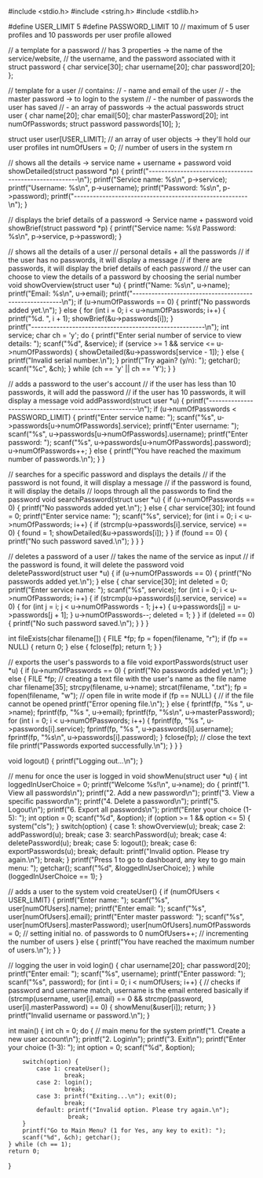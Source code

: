 #include <stdio.h>
#include <string.h>
#include <stdlib.h>

#define USER_LIMIT 5
#define PASSWORD_LIMIT 10
// maximum of 5 user profiles and 10 passwords per user profile allowed

// a template for a password
// has 3 properties -> the name of the service/website,
// the username, and the password associated with it
struct password {
    char service[30];
    char username[20];
    char password[20];
};

// template for a user
// contains:
// - name and email of the user
// - the master password -> to login to the system
// - the number of passwords the user has saved
// - an array of passwords -> the actual passwords
struct user {
    char name[20];
    char email[50];
    char masterPassword[20];
    int numOfPasswords;
    struct password passwords[10];
};

struct user user[USER_LIMIT]; // an array of user objects -> they'll hold our user profiles
int numOfUsers = 0; // number of users in the system rn

// shows all the details -> service name + username + password
void showDetailed(struct password *p) {
    printf("-------------------------------------------------------\n");
    printf("Service name: %s\n", p->service);
    printf("Username: %s\n", p->username);
    printf("Password: %s\n", p->password);
    printf("-------------------------------------------------------\n");
}

// displays the brief details of a password -> Service name + password
void showBrief(struct password *p) {
    printf("Service name: %s\t Password: %s\n", p->service, p->password);
}

// shows all the details of a user
// personal details + all the passwords
// if the user has no passwords, it will display a message
// if there are passwords, it will display the brief details of each password
// the user can choose to view the details of a password by choosing the serial number
void showOverview(struct user *u) {
    printf("Name: %s\n", u->name);
    printf("Email: %s\n", u->email);
    printf("-------------------------------------------------------\n");
    if (u->numOfPasswords == 0) {
        printf("No passwords added yet.\n");
    } else {
        for (int i = 0; i < u->numOfPasswords; i++) {
            printf("%d. ", i + 1);
            showBrief(&u->passwords[i]);
        }    
        printf("-------------------------------------------------------\n");
        int service; char ch = 'y';
        do {
            printf("Enter serial number of service to view details: ");
            scanf("%d", &service); 
            if (service >= 1 && service <= u->numOfPasswords) {
                showDetailed(&u->passwords[service - 1]);
            } else {
                printf("Invalid serial number.\n");
            }
            printf("Try again? (y/n): "); getchar(); scanf("%c", &ch);
        } while (ch == 'y' || ch == 'Y');
    }
}

// adds a password to the user's account
// if the user has less than 10 passwords, it will add the password
// if the user has 10 passwords, it will display a message
void addPassword(struct user *u) {
    printf("-------------------------------------------------------\n");
    if (u->numOfPasswords < PASSWORD_LIMIT) {
        printf("Enter service name: ");
        scanf("%s", u->passwords[u->numOfPasswords].service);
        printf("Enter username: ");
        scanf("%s", u->passwords[u->numOfPasswords].username);
        printf("Enter password: ");
        scanf("%s", u->passwords[u->numOfPasswords].password);
        u->numOfPasswords++;
    } else {
        printf("You have reached the maximum number of passwords.\n");
    }
}

// searches for a specific password and displays the details
// if the password is not found, it will display a message
// if the password is found, it will display the details
// loops through all the passwords to find the password
void searchPassword(struct user *u) {
    if (u->numOfPasswords == 0) {
        printf("No passwords added yet.\n");
    } else {
        char service[30]; int found = 0;
        printf("Enter service name: "); scanf("%s", service);
        for (int i = 0; i < u->numOfPasswords; i++) {
            if (strcmp(u->passwords[i].service, service) == 0) {
                found = 1;
                showDetailed(&u->passwords[i]);
            }
        }
        if (found == 0) {
            printf("No such password saved.\n");
        }
    }
}

// deletes a password of a user
// takes the name of the service as input
// if the password is found, it will delete the password
void deletePassword(struct user *u) {
    if (u->numOfPasswords == 0) {
        printf("No passwords added yet.\n");
    } else {
        char service[30]; int deleted = 0;
        printf("Enter service name: "); scanf("%s", service);
        for (int i = 0; i < u->numOfPasswords; i++) {
            if (strcmp(u->passwords[i].service, service) == 0) {
                for (int j = i; j < u->numOfPasswords - 1; j++) {
                    u->passwords[j] = u->passwords[j + 1];
                }
                u->numOfPasswords--;
                deleted = 1;
            }
        }
        if (deleted == 0) {
            printf("No such password saved.\n");
        }
    }
}   

int fileExists(char filename[]) {
    FILE *fp;
    fp = fopen(filename, "r");
    if (fp == NULL) {
        return 0;
    } else {
        fclose(fp);
        return 1;
    }
}

// exports the user's passwords to a file
void exportPasswords(struct user *u) {
    if (u->numOfPasswords == 0) {
        printf("No passwords added yet.\n");
    } else {
        FILE *fp;
        // creating a text file with the user's name as the file name
        char filename[35]; strcpy(filename, u->name);
        strcat(filename, ".txt");
        fp = fopen(filename, "w"); // open file in write mode
        if (fp == NULL) {
            // if the file cannot be opened
            printf("Error opening file.\n");
        } else {
            fprintf(fp, "%s ", u->name);
            fprintf(fp, "%s ", u->email);
            fprintf(fp, "%s\n", u->masterPassword);
            for (int i = 0; i < u->numOfPasswords; i++) {
                fprintf(fp, "%s ", u->passwords[i].service);
                fprintf(fp, "%s ", u->passwords[i].username);
                fprintf(fp, "%s\n", u->passwords[i].password);
            }
            fclose(fp); // close the text file
            printf("Passwords exported successfully.\n");
        }
    }
}

void logout() {
    printf("Logging out...\n");
}

// menu for once the user is logged in
void showMenu(struct user *u) {
    int loggedInUserChoice = 0;
    printf("Welcome %s!\n", u->name);
    do {
        printf("1. View all passwords\n");
        printf("2. Add a new password\n");
        printf("3. View a specific password\n");
        printf("4. Delete a password\n");
        printf("5. Logout\n");
        printf("6. Export all passwords\n");
        printf("Enter your choice (1-5): "); 
        int option = 0; scanf("%d", &option);
        if (option >= 1 && option <= 5) {
            system("cls");
        }
        switch(option) {
            case 1: showOverview(u);
                    break;
            case 2: addPassword(u);
                    break;
            case 3: searchPassword(u);
                    break;
            case 4: deletePassword(u);
                    break;
            case 5: logout();
                    break;
            case 6: exportPasswords(u);
                    break;
            default: printf("Invalid option. Please try again.\n");
                     break;
        }
        printf("Press 1 to go to dashboard, any key to go main menu: "); getchar();
        scanf("%d", &loggedInUserChoice);
    } while (loggedInUserChoice == 1);
}

// adds a user to the system
void createUser() {
    if (numOfUsers < USER_LIMIT) {
        printf("Enter name: "); scanf("%s", user[numOfUsers].name);
        printf("Enter email: "); scanf("%s", user[numOfUsers].email);
        printf("Enter master password: "); scanf("%s", user[numOfUsers].masterPassword);
        user[numOfUsers].numOfPasswords = 0; // setting initial no. of passwords to 0
        numOfUsers++; // incrementing the number of users
    } else {
        printf("You have reached the maximum number of users.\n");
    }
}

// logging the user in
void login() {
    char username[20]; char password[20];
    printf("Enter email: "); scanf("%s", username);
    printf("Enter password: "); scanf("%s", password);
    for (int i = 0; i < numOfUsers; i++) {
        // checks if password and username match, username is the email entered basically
        if (strcmp(username, user[i].email) == 0 && strcmp(password, user[i].masterPassword) == 0) {
            showMenu(&user[i]);
            return;
        }
    }
    printf("Invalid username or password.\n");
}

int main() {
    int ch = 0;
    do {
        // main menu for the system
        printf("1. Create a new user account\n");
        printf("2. Login\n");
        printf("3. Exit\n");
        printf("Enter your choice (1-3): ");
        int option = 0; scanf("%d", &option);
        
        switch(option) {
            case 1: createUser();
                    break;
            case 2: login();
                    break;
            case 3: printf("Exiting...\n"); exit(0);
                    break;
            default: printf("Invalid option. Please try again.\n");
                     break;
        }
        printf("Go to Main Menu? (1 for Yes, any key to exit): "); 
        scanf("%d", &ch); getchar();
    } while (ch == 1);
    return 0;
}
